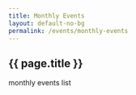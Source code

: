 ```yaml
---
title: Monthly Events
layout:	default-no-bg
permalink: /events/monthly-events
---
```


## {{ page.title }}

monthly events list